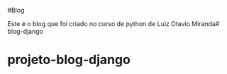 #Blog

 Este é o blog que foi criado no curso de python de Luiz Otavio Miranda# blog-django
# projeto-blog-django
